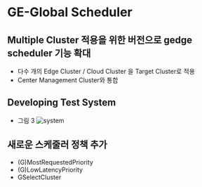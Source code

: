 # GE-Global Scheduler
## Multiple Cluster 적용을 위한 버전으로 gedge scheduler 기능 확대 
- 다수 개의 Edge Cluster / Cloud Cluster 을 Target Cluster로 적용  
- Center Management Cluster와 통합 
## Developing Test System  
- 그림 3
![system](https://user-images.githubusercontent.com/74521072/144995738-ee675fbc-8097-46a8-8d11-292a37dfba9a.png)

## 새로운 스케줄러 정책 추가 
- (G)MostRequestedPriority
- (G)LowLatencyPriority
- GSelectCluster 

